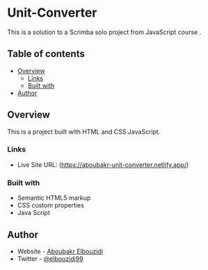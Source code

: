 # Unit-Converter

This is a solution to a Scrimba solo project from JavaScript course . 

## Table of contents

- [Overview](#overview)
  - [Links](#links)
  - [Built with](#built-with)
- [Author](#author)

## Overview
 This is a project built with HTML and CSS JavaScript.

### Links

- Live Site URL: (https://aboubakr-unit-converter.netlify.app/)

### Built with

- Semantic HTML5 markup
- CSS custom properties
- Java Script

## Author

- Website - [Aboubakr Elbouzidi](https://github.com/Aboubakr06)
- Twitter - [@elbouzidi99](https://twitter.com/elbouzidi99)
